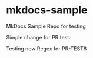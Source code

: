 # mkdocs-sample
MkDocs Sample Repo for testing 

Simple change for PR test. 

Testing new Regex for PR-TEST8